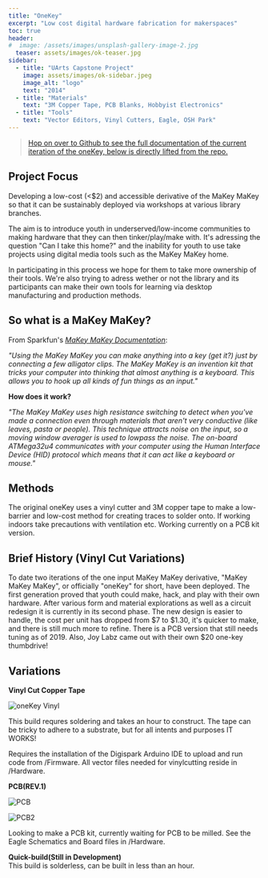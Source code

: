```yaml
---
title: "OneKey"
excerpt: "Low cost digital hardware fabrication for makerspaces"
toc: true
header:
#  image: /assets/images/unsplash-gallery-image-2.jpg
  teaser: assets/images/ok-teaser.jpg
sidebar:
  - title: "UArts Capstone Project"
    image: assets/images/ok-sidebar.jpeg
    image_alt: "logo"
    text: "2014"
  - title: "Materials"
    text: "3M Copper Tape, PCB Blanks, Hobbyist Electronics"
  - title: "Tools"
    text: "Vector Editors, Vinyl Cutters, Eagle, OSH Park"
---
```


>[Hop on over to Github to see the full documentation of the current iteration of the oneKey, below is directly lifted from the repo.](https://github.com/makerjawn/oneKey/)

Project Focus
-------------------
Developing a low-cost (<$2) and accessible derivative of the MaKey MaKey so that it can be sustainably deployed via workshops at various library branches.

The aim is to introduce youth in underserved/low-income communities to making hardware that they can then tinker/play/make with. It's adressing the question "Can I take this home?" and the inability for youth to use take projects using digital media tools such as the MaKey MaKey home.

In participating in this process we hope for them to take more ownership of their tools. We're also trying to adress wether or not the library and its participants can make their own tools for learning via desktop manufacturing and production methods.

So what is a MaKey MaKey?
-------------------
From Sparkfun's [*MaKey MaKey Documentation*](https://github.com/sparkfun/makeymakey):

*"Using the MaKey MaKey you can make anything into a key (get it?) just by connecting a few alligator clips. The MaKey MaKey is an invention kit that tricks your computer into thinking that almost anything is a keyboard. This allows you to hook up all kinds of fun things as an input."*

**How does it work?**

*"The MaKey MaKey uses high resistance switching to detect when you've made a connection even through materials that aren't very conductive (like leaves, pasta or people). This technique attracts noise on the input, so a moving window averager is used to lowpass the noise. The on-board ATMega32u4 communicates with your computer using the Human Interface Device (HID) protocol which means that it can act like a keyboard or mouse."*

Methods
-------------------
The original oneKey uses a vinyl cutter and 3M copper tape to make a low-barrier and low-cost method for creating traces to solder onto. If working indoors take precautions with ventilation etc. Working currently on a PCB kit version.

Brief History (Vinyl Cut Variations)
-------------------
To date two iterations of the one input MaKey MaKey derivative, "MaKey MaKey MaKey", or officially "oneKey" for short, have been deployed. The first generation proved that youth could make, hack, and play with their own hardware. After various form and material explorations as well as a circuit redesign it is currently in its second phase. The new design is easier to handle, the cost per unit has dropped from $7 to $1.30, it's quicker to make, and there is still much more to refine. There is a PCB version that still needs tuning as of 2019. Also, Joy Labz came out with their own $20 one-key thumbdrive!

Variations
----------------
**Vinyl Cut Copper Tape**

![oneKey Vinyl](https://farm8.staticflickr.com/7500/16254418821_7e90b29a9c_b.jpg)

This build requres soldering and takes an hour to construct. The tape can be tricky to adhere to a substrate, but for all intents and purposes IT WORKS!

Requires the installation of the Digispark Arduino IDE to upload and run code from /Firmware.
All vector files needed for vinylcutting reside in /Hardware.

**PCB(REV.1)**  

![PCB](https://i.imgur.com/47suY3K.png)

![PCB2](https://i.imgur.com/VneJiBF.png)

Looking to make a PCB kit, currently waiting for PCB to be milled. See the Eagle Schematics and Board files in /Hardware.

**Quick-build(Still in Development)**  
This build is solderless, can be built in less than an hour.

